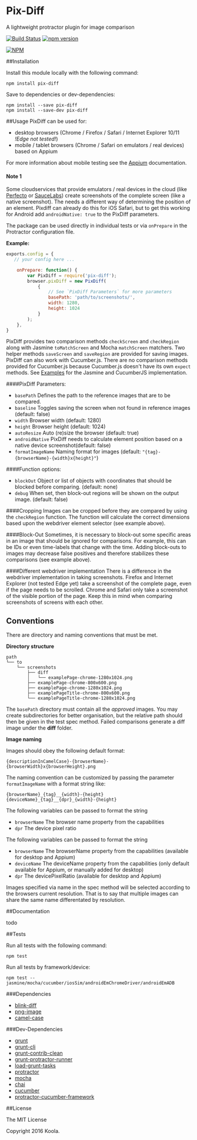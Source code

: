 Pix-Diff
==========

A lightweight protractor plugin for image comparison

[![Build Status](https://travis-ci.org/koola/pix-diff.svg)](https://travis-ci.org/koola/pix-diff)
[![npm version](https://badge.fury.io/js/pix-diff.svg)](http://badge.fury.io/js/pix-diff)

[![NPM](https://nodei.co/npm/pix-diff.png)](https://nodei.co/npm/pix-diff/)

##Installation

Install this module locally with the following command:
```shell
npm install pix-diff
```

Save to dependencies or dev-dependencies:
```shell
npm install --save pix-diff
npm install --save-dev pix-diff
```

##Usage
PixDiff can be used for:

- desktop browsers (Chrome / Firefox / Safari / Internet Explorer 10/11 *!Edge not tested!*)
- mobile / tablet browsers (Chrome / Safari on emulators / real devices) based on Appium

For more information about mobile testing see the [Appium](./docs/appium.md) documentation.

#### Note 1
Some cloudservices that provide emulators / real devices in the cloud (like [Perfecto](https://www.perfectomobile.com/) or [SauceLabs](https://saucelabs.com/)) create screenshots of the complete screen (like a native screenshot). 
The needs a different way of determining the position of an element. Pixdiff can already do this for iOS Safari, but to get this working for Android add `androidNative: true` to the PixDiff parameters. 

The package can be used directly in individual tests or via ```onPrepare``` in the Protractor configuration file.

**Example:**
```javascript
exports.config = {
   // your config here ...

    onPrepare: function() {
        var PixDiff = require('pix-diff');
        browser.pixDiff = new PixDiff(
            {
                // See `PixDiff Parameters` for more parameters
                basePath: 'path/to/screenshots/',
                width: 1280,
                height: 1024
            }
        );
    },
}
```

PixDiff provides two comparison methods ```checkScreen``` and ```checkRegion``` along with Jasmine ```toMatchScreen``` and Mocha ```matchScreen``` matchers. 
Two helper methods ```saveScreen``` and ```saveRegion``` are provided for saving images.
PixDiff can also work with Cucumber.js. There are no comparison methods provided for Cucumber.js because Cucumber.js doesn't have its own ```expect``` methods.
See [Examples](./docs/examples.md) for the Jasmine and CucumberJS implementation.

####PixDiff Parameters:

* ```basePath``` Defines the path to the reference images that are to be compared.
* ```baseline``` Toggles saving the screen when not found in reference images (default: false)
* ```width``` Browser width (default: 1280)
* ```height``` Browser height (default: 1024)
* ```autoResize``` Auto (re)size the browser (default: true)
* ```androidNative``` PixDiff needs to calculate element position based on a native device screenshot(default: false)
* ```formatImageName``` Naming format for images (default: ```"{tag}-{browserName}-{width}x{height}"```)

####Function options:

* ```blockOut``` Object or list of objects with coordinates that should be blocked before comparing. (default: none)
* ```debug``` When set, then block-out regions will be shown on the output image. (default: false)

####Cropping
Images can be cropped before they are compared by using the ```checkRegion``` function. The function will calculate the correct dimensions based upon the webdriver element selector (see example above).

####Block-Out
Sometimes, it is necessary to block-out some specific areas in an image that should be ignored for comparisons. For example, this can be IDs or even time-labels that change with the time. Adding block-outs to images may decrease false positives and therefore stabilizes these comparisons (see example above).

####Different webdriver implementation
There is a difference in the webdriver implementation in taking screenshots. Firefox and Internet Explorer (not tested Edge yet) take a screenshot of the complete page, even if the page needs to be scrolled. Chrome and Safari only take a screenshot of the visible portion of the page.
Keep this in mind when comparing screenshots of screens with each other.

## Conventions
There are directory and naming conventions that must be met.

**Directory structure**
```text
path
└── to
    └── screenshots
        ├── diff
        │   └── examplePage-chrome-1280x1024.png
        ├── examplePage-chrome-800x600.png
        ├── examplePage-chrome-1280x1024.png
        ├── examplePageTitle-chrome-800x600.png
        └── examplePageTitle-chrome-1280x1024.png
```
The ```basePath``` directory must contain all the *approved* images. You may create subdirectories for better organisation, but the relative path should then be given in the test spec method. Failed comparisons generate a diff image under the **diff** folder.

**Image naming**

Images should obey the following default format:

```text
{descriptionInCamelCase}-{browserName}-{browserWidth}x{browserHeight}.png
```

The naming convention can be customized by passing the parameter ```formatImageName``` with a format string like:

```text
{browserName}_{tag}__{width}-{height}
{deviceName}_{tag}__{dpr}_{width}-{height}
```
The following variables can be passed to format the string
* ```browserName``` The browser name property from the capabilities
* ```dpr``` The device pixel ratio

The following variables can be passed to format the string
* ```browserName``` The browserName property from the capabilities (available for desktop and Appium)
* ```deviceName``` The deviceName property from the capabilities (only default available for Appium, or manually added for desktop)
* ```dpr``` The devicePixelRatio (available for desktop and Appium)

Images specified via name in the spec method will be selected according to the browsers current resolution. That is to say that multiple images can share the same name differentated by resolution.

##Documentation

todo

##Tests

Run all tests with the following command:
```shell
npm test
```

Run all tests by framework/device:
```shell
npm test -- jasmine/mocha/cucumber/iosSim/androidEmChromeDriver/androidEmADB
```

###Dependencies
* [blink-diff](https://github.com/yahoo/blink-diff)
* [png-image](https://github.com/koola/png-image)
* [camel-case](https://github.com/blakeembrey/camel-case)

###Dev-Dependencies
* [grunt](https://github.com/gruntjs/grunt)
* [grunt-cli](https://github.com/gruntjs/grunt-cli)
* [grunt-contrib-clean](https://github.com/gruntjs/grunt-contrib-clean)
* [grunt-protractor-runner](https://github.com/teerapap/grunt-protractor-runner)
* [load-grunt-tasks](https://github.com/sindresorhus/load-grunt-tasks)
* [protractor](https://github.com/angular/protractor)
* [mocha](https://github.com/mochajs/mocha)
* [chai](https://github.com/chaijs/chai)
* [cucumber](https://github.com/cucumber/cucumber-js)
* [protractor-cucumber-framework](https://github.com/mattfritz/protractor-cucumber-framework)

##License

The MIT License

Copyright 2016 Koola.
